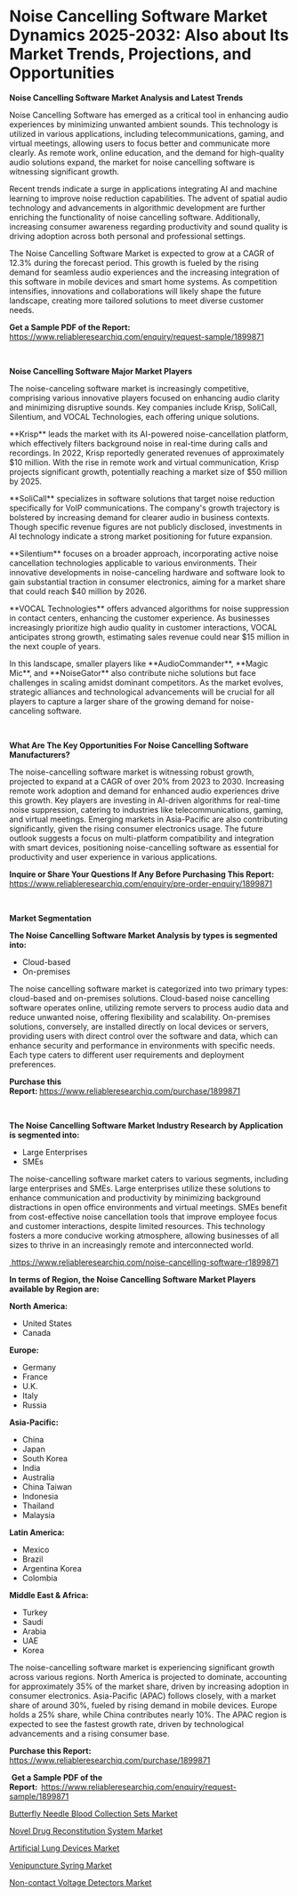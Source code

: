 <p><h1>Noise Cancelling Software Market Dynamics 2025-2032: Also about Its Market Trends, Projections, and Opportunities</h1></p><p><strong>Noise Cancelling Software Market Analysis and Latest Trends</strong></p>
<p><p>Noise Cancelling Software has emerged as a critical tool in enhancing audio experiences by minimizing unwanted ambient sounds. This technology is utilized in various applications, including telecommunications, gaming, and virtual meetings, allowing users to focus better and communicate more clearly. As remote work, online education, and the demand for high-quality audio solutions expand, the market for noise cancelling software is witnessing significant growth.</p><p>Recent trends indicate a surge in applications integrating AI and machine learning to improve noise reduction capabilities. The advent of spatial audio technology and advancements in algorithmic development are further enriching the functionality of noise cancelling software. Additionally, increasing consumer awareness regarding productivity and sound quality is driving adoption across both personal and professional settings.</p><p>The Noise Cancelling Software Market is expected to grow at a CAGR of 12.3% during the forecast period. This growth is fueled by the rising demand for seamless audio experiences and the increasing integration of this software in mobile devices and smart home systems. As competition intensifies, innovations and collaborations will likely shape the future landscape, creating more tailored solutions to meet diverse customer needs.</p></p>
<p><strong>Get a Sample PDF of the Report:&nbsp;</strong> <a href="https://www.reliableresearchiq.com/enquiry/request-sample/1899871?utm_campaign=1140&utm_medium=2&utm_source=Github&utm_content=ia&utm_term=28032025&utm_id=noise-cancelling-software">https://www.reliableresearchiq.com/enquiry/request-sample/1899871</a></p>
<p>&nbsp;</p>
<p><strong>Noise Cancelling Software Major Market Players</strong></p>
<p><p>The noise-canceling software market is increasingly competitive, comprising various innovative players focused on enhancing audio clarity and minimizing disruptive sounds. Key companies include Krisp, SoliCall, Silentium, and VOCAL Technologies, each offering unique solutions.</p><p>**Krisp** leads the market with its AI-powered noise-cancellation platform, which effectively filters background noise in real-time during calls and recordings. In 2022, Krisp reportedly generated revenues of approximately $10 million. With the rise in remote work and virtual communication, Krisp projects significant growth, potentially reaching a market size of $50 million by 2025.</p><p>**SoliCall** specializes in software solutions that target noise reduction specifically for VoIP communications. The company's growth trajectory is bolstered by increasing demand for clearer audio in business contexts. Though specific revenue figures are not publicly disclosed, investments in AI technology indicate a strong market positioning for future expansion.</p><p>**Silentium** focuses on a broader approach, incorporating active noise cancellation technologies applicable to various environments. Their innovative developments in noise-canceling hardware and software look to gain substantial traction in consumer electronics, aiming for a market share that could reach $40 million by 2026.</p><p>**VOCAL Technologies** offers advanced algorithms for noise suppression in contact centers, enhancing the customer experience. As businesses increasingly prioritize high audio quality in customer interactions, VOCAL anticipates strong growth, estimating sales revenue could near $15 million in the next couple of years.</p><p>In this landscape, smaller players like **AudioCommander**, **Magic Mic**, and **NoiseGator** also contribute niche solutions but face challenges in scaling amidst dominant competitors. As the market evolves, strategic alliances and technological advancements will be crucial for all players to capture a larger share of the growing demand for noise-canceling software.</p></p>
<p>&nbsp;</p>
<p><strong>What Are The Key Opportunities For Noise Cancelling Software Manufacturers?</strong></p>
<p><p>The noise-cancelling software market is witnessing robust growth, projected to expand at a CAGR of over 20% from 2023 to 2030. Increasing remote work adoption and demand for enhanced audio experiences drive this growth. Key players are investing in AI-driven algorithms for real-time noise suppression, catering to industries like telecommunications, gaming, and virtual meetings. Emerging markets in Asia-Pacific are also contributing significantly, given the rising consumer electronics usage. The future outlook suggests a focus on multi-platform compatibility and integration with smart devices, positioning noise-cancelling software as essential for productivity and user experience in various applications.</p></p>
<p><strong>Inquire or Share Your Questions If Any Before Purchasing This Report:</strong> <a href="https://www.reliableresearchiq.com/enquiry/pre-order-enquiry/1899871?utm_campaign=1140&utm_medium=2&utm_source=Github&utm_content=ia&utm_term=28032025&utm_id=noise-cancelling-software">https://www.reliableresearchiq.com/enquiry/pre-order-enquiry/1899871</a></p>
<p>&nbsp;</p>
<p><strong>Market Segmentation</strong></p>
<p><strong>The Noise Cancelling Software Market Analysis by types is segmented into:</strong></p>
<p><ul><li>Cloud-based</li><li>On-premises</li></ul></p>
<p><p>The noise cancelling software market is categorized into two primary types: cloud-based and on-premises solutions. Cloud-based noise cancelling software operates online, utilizing remote servers to process audio data and reduce unwanted noise, offering flexibility and scalability. On-premises solutions, conversely, are installed directly on local devices or servers, providing users with direct control over the software and data, which can enhance security and performance in environments with specific needs. Each type caters to different user requirements and deployment preferences.</p></p>
<p><strong>Purchase this Report:&nbsp;</strong><a href="https://www.reliableresearchiq.com/purchase/1899871?utm_campaign=1140&utm_medium=2&utm_source=Github&utm_content=ia&utm_term=28032025&utm_id=noise-cancelling-software">https://www.reliableresearchiq.com/purchase/1899871</a></p>
<p>&nbsp;</p>
<p><strong>The Noise Cancelling Software Market Industry Research by Application is segmented into:</strong></p>
<p><ul><li>Large Enterprises</li><li>SMEs</li></ul></p>
<p><p>The noise-cancelling software market caters to various segments, including large enterprises and SMEs. Large enterprises utilize these solutions to enhance communication and productivity by minimizing background distractions in open office environments and virtual meetings. SMEs benefit from cost-effective noise cancellation tools that improve employee focus and customer interactions, despite limited resources. This technology fosters a more conducive working atmosphere, allowing businesses of all sizes to thrive in an increasingly remote and interconnected world.</p></p>
<p><a href="https://www.reliableresearchiq.com/noise-cancelling-software-r1899871?utm_campaign=1140&utm_medium=2&utm_source=Github&utm_content=ia&utm_term=28032025&utm_id=noise-cancelling-software">&nbsp;https://www.reliableresearchiq.com/noise-cancelling-software-r1899871</a></p>
<p><strong>In terms of Region, the Noise Cancelling Software Market Players available by Region are:</strong></p>
<p>
    <p> <strong> North America: </strong>
        <ul>
            <li>United States</li>
            <li>Canada</li>
        </ul>
        </p> 
    <p> <strong> Europe: </strong>
        <ul>
            <li>Germany</li>
            <li>France</li>
            <li>U.K.</li>
            <li>Italy</li>
            <li>Russia</li>
        </ul>
        </p> 
    <p> <strong> Asia-Pacific: </strong>
        <ul>
            <li>China</li>
            <li>Japan</li>
            <li>South Korea</li>
            <li>India</li>
            <li>Australia</li>
            <li>China Taiwan</li>
            <li>Indonesia</li>
            <li>Thailand</li>
            <li>Malaysia</li>
        </ul>
        </p> 
    <p> <strong> Latin America: </strong>
        <ul>
            <li>Mexico</li>
            <li>Brazil</li>
            <li>Argentina Korea</li>
            <li>Colombia</li>
        </ul>
        </p> 
    <p> <strong> Middle East & Africa: </strong>
        <ul>
            <li>Turkey</li>
            <li>Saudi</li>
            <li>Arabia</li>
            <li>UAE</li>
            <li>Korea</li>
        </ul>
    </p>
    </p>
<p><p>The noise-cancelling software market is experiencing significant growth across various regions. North America is projected to dominate, accounting for approximately 35% of the market share, driven by increasing adoption in consumer electronics. Asia-Pacific (APAC) follows closely, with a market share of around 30%, fueled by rising demand in mobile devices. Europe holds a 25% share, while China contributes nearly 10%. The APAC region is expected to see the fastest growth rate, driven by technological advancements and a rising consumer base.</p></p>
<p><strong>Purchase this Report: </strong><a href="https://www.reliableresearchiq.com/purchase/1899871?utm_campaign=1140&utm_medium=2&utm_source=Github&utm_content=ia&utm_term=28032025&utm_id=noise-cancelling-software">https://www.reliableresearchiq.com/purchase/1899871</a></p>
<p>&nbsp;<strong>Get a Sample PDF of the Report:&nbsp;&nbsp;</strong><a href="https://www.reliableresearchiq.com/enquiry/request-sample/1899871?utm_campaign=1140&utm_medium=2&utm_source=Github&utm_content=ia&utm_term=28032025&utm_id=noise-cancelling-software">https://www.reliableresearchiq.com/enquiry/request-sample/1899871</a></p>
<p><strong></strong></p>
<p><p><a href="https://github.com/thapabylers2/Market-Research-Report-List-1/blob/main/butterfly-needle-blood-collection-sets-market.md?utm_campaign=1140&utm_medium=2&utm_source=Github&utm_content=ia&utm_term=28032025&utm_id=noise-cancelling-software">Butterfly Needle Blood Collection Sets Market</a></p><p><a href="https://github.com/ryantindyaiz/Market-Research-Report-List-1/blob/main/novel-drug-reconstitution-system-market.md?utm_campaign=1140&utm_medium=2&utm_source=Github&utm_content=ia&utm_term=28032025&utm_id=noise-cancelling-software">Novel Drug Reconstitution System Market</a></p><p><a href="https://github.com/kluviabolofo/Market-Research-Report-List-1/blob/main/artificial-lung-devices-market.md?utm_campaign=1140&utm_medium=2&utm_source=Github&utm_content=ia&utm_term=28032025&utm_id=noise-cancelling-software">Artificial Lung Devices Market</a></p><p><a href="https://github.com/spehnluenaru/Market-Research-Report-List-1/blob/main/venipuncture-syring-market.md?utm_campaign=1140&utm_medium=2&utm_source=Github&utm_content=ia&utm_term=28032025&utm_id=noise-cancelling-software">Venipuncture Syring Market</a></p><p><a href="https://github.com/lotoahshaiek/Market-Research-Report-List-1/blob/main/non-contact-voltage-detectors-market.md?utm_campaign=1140&utm_medium=2&utm_source=Github&utm_content=ia&utm_term=28032025&utm_id=noise-cancelling-software">Non-contact Voltage Detectors Market</a></p></p>